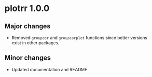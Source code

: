 # plotrr 1.0.0

## Major changes
- Removed `groupcor` and `groupcorplot` functions since better versions exist in other packages.

## Minor changes
- Updated documentation and README
